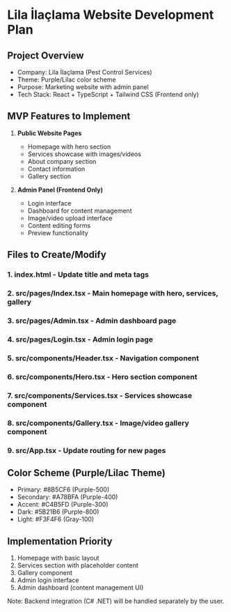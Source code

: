 # Lila İlaçlama Website Development Plan

## Project Overview
- Company: Lila İlaçlama (Pest Control Services)
- Theme: Purple/Lilac color scheme
- Purpose: Marketing website with admin panel
- Tech Stack: React + TypeScript + Tailwind CSS (Frontend only)

## MVP Features to Implement
1. **Public Website Pages**
   - Homepage with hero section
   - Services showcase with images/videos
   - About company section
   - Contact information
   - Gallery section

2. **Admin Panel (Frontend Only)**
   - Login interface
   - Dashboard for content management
   - Image/video upload interface
   - Content editing forms
   - Preview functionality

## Files to Create/Modify

### 1. **index.html** - Update title and meta tags
### 2. **src/pages/Index.tsx** - Main homepage with hero, services, gallery
### 3. **src/pages/Admin.tsx** - Admin dashboard page
### 4. **src/pages/Login.tsx** - Admin login page
### 5. **src/components/Header.tsx** - Navigation component
### 6. **src/components/Hero.tsx** - Hero section component
### 7. **src/components/Services.tsx** - Services showcase component
### 8. **src/components/Gallery.tsx** - Image/video gallery component
### 9. **src/App.tsx** - Update routing for new pages

## Color Scheme (Purple/Lilac Theme)
- Primary: #8B5CF6 (Purple-500)
- Secondary: #A78BFA (Purple-400)
- Accent: #C4B5FD (Purple-300)
- Dark: #5B21B6 (Purple-800)
- Light: #F3F4F6 (Gray-100)

## Implementation Priority
1. Homepage with basic layout
2. Services section with placeholder content
3. Gallery component
4. Admin login interface
5. Admin dashboard (content management UI)

Note: Backend integration (C# .NET) will be handled separately by the user.
